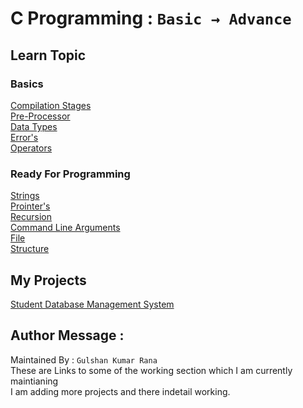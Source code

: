 # C Programming : ` Basic → Advance `

## Learn Topic  

### Basics
[Compilation Stages](Intro_To_C_Programming/compiler/)  
[Pre-Processor](Intro_To_C_Programming/preprocessor/)  
[Data Types](Intro_To_C_Programming/data_types/)  
[Error's](Intro_To_C_Programming/errors/)  
[Operators](Intro_To_C_Programming/operators/)  

### Ready For Programming
[Strings](Intro_To_C_Programming/strings)  
[Prointer's](Intro_To_C_Programming/programs/pointer)  
[Recursion](Intro_To_C_Programming/programs/recursion)  
[Command Line Arguments](Intro_To_C_Programming/programs/CLA)  
[File](Intro_To_C_Programming/file/)  
[Structure](Intro_To_C_Programming/structure/)  

## My Projects

[Student Database Management System](My_Projects/student_database_project/)

## Author Message :

Maintained By : `Gulshan Kumar Rana`  
These are Links to some of the working section which I am currently maintianing  
I am adding more projects and there indetail working.  

